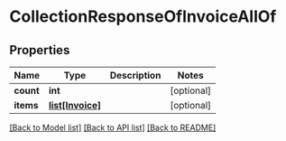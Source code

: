 # CollectionResponseOfInvoiceAllOf

## Properties
Name | Type | Description | Notes
------------ | ------------- | ------------- | -------------
**count** | **int** |  | [optional] 
**items** | [**list[Invoice]**](Invoice.md) |  | [optional] 

[[Back to Model list]](../README.md#documentation-for-models) [[Back to API list]](../README.md#documentation-for-api-endpoints) [[Back to README]](../README.md)


